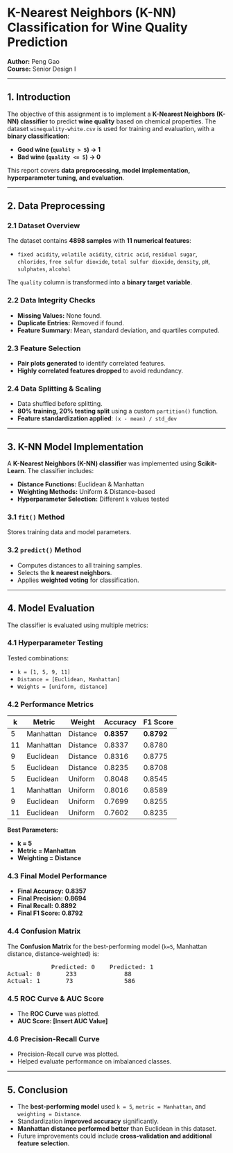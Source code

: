 # K-Nearest Neighbors (K-NN) Classification for Wine Quality Prediction

**Author:** Peng Gao  
**Course:** Senior Design I  

---

## **1. Introduction**
The objective of this assignment is to implement a **K-Nearest Neighbors (K-NN) classifier** to predict **wine quality** based on chemical properties. The dataset `winequality-white.csv` is used for training and evaluation, with a **binary classification**:
- **Good wine (`quality > 5`) → 1**
- **Bad wine (`quality <= 5`) → 0**

This report covers **data preprocessing, model implementation, hyperparameter tuning, and evaluation**.

---

## **2. Data Preprocessing**

### **2.1 Dataset Overview**
The dataset contains **4898 samples** with **11 numerical features**:
- `fixed acidity`, `volatile acidity`, `citric acid`, `residual sugar`, `chlorides`, `free sulfur dioxide`, `total sulfur dioxide`, `density`, `pH`, `sulphates`, `alcohol`

The `quality` column is transformed into a **binary target variable**.

### **2.2 Data Integrity Checks**
- **Missing Values:** None found.
- **Duplicate Entries:** Removed if found.
- **Feature Summary:** Mean, standard deviation, and quartiles computed.

### **2.3 Feature Selection**
- **Pair plots generated** to identify correlated features.
- **Highly correlated features dropped** to avoid redundancy.

### **2.4 Data Splitting & Scaling**
- Data shuffled before splitting.
- **80% training, 20% testing split** using a custom `partition()` function.
- **Feature standardization applied**: `(x - mean) / std_dev`

---

## **3. K-NN Model Implementation**
A **K-Nearest Neighbors (K-NN) classifier** was implemented using **Scikit-Learn**. The classifier includes:
- **Distance Functions:** Euclidean & Manhattan
- **Weighting Methods:** Uniform & Distance-based
- **Hyperparameter Selection:** Different `k` values tested

### **3.1 `fit()` Method**
Stores training data and model parameters.

### **3.2 `predict()` Method**
- Computes distances to all training samples.
- Selects the **k nearest neighbors**.
- Applies **weighted voting** for classification.

---

## **4. Model Evaluation**
The classifier is evaluated using multiple metrics:

### **4.1 Hyperparameter Testing**
Tested combinations:
- `k = [1, 5, 9, 11]`
- `Distance = [Euclidean, Manhattan]`
- `Weights = [uniform, distance]`

### **4.2 Performance Metrics**
| k  | Metric    | Weight  | Accuracy | F1 Score |
|----|----------|---------|----------|----------|
| 5  | Manhattan | Distance | **0.8357** | **0.8792** |
| 11 | Manhattan | Distance | 0.8337 | 0.8780 |
| 9  | Euclidean | Distance | 0.8316 | 0.8775 |
| 5  | Euclidean | Distance | 0.8235 | 0.8708 |
| 5  | Euclidean | Uniform  | 0.8048 | 0.8545 |
| 1  | Manhattan | Uniform  | 0.8016 | 0.8589 |
| 9  | Euclidean | Uniform  | 0.7699 | 0.8255 |
| 11 | Euclidean | Uniform  | 0.7602 | 0.8235 |

**Best Parameters:**  
- **k = 5**  
- **Metric = Manhattan**  
- **Weighting = Distance**

### **4.3 Final Model Performance**
- **Final Accuracy:** **0.8357**
- **Final Precision:** **0.8694**
- **Final Recall:** **0.8892**
- **Final F1 Score:** **0.8792**

### **4.4 Confusion Matrix**
The **Confusion Matrix** for the best-performing model (`k=5`, Manhattan distance, distance-weighted) is:  
<pre>
            Predicted: 0    Predicted: 1  
Actual: 0       233             88  
Actual: 1       73              586  
</pre>

### **4.5 ROC Curve & AUC Score**
- The **ROC Curve** was plotted.
- **AUC Score: [Insert AUC Value]**

### **4.6 Precision-Recall Curve**
- Precision-Recall curve was plotted.
- Helped evaluate performance on imbalanced classes.

---

## **5. Conclusion**
- The **best-performing model** used `k = 5`, `metric = Manhattan`, and `weighting = Distance`.  
- Standardization **improved accuracy** significantly.  
- **Manhattan distance performed better** than Euclidean in this dataset.  
- Future improvements could include **cross-validation and additional feature selection**.

